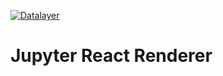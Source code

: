 [![Datalayer](https://assets.datalayer.design/datalayer-25.svg)](https://datalayer.io)

# Jupyter React Renderer
